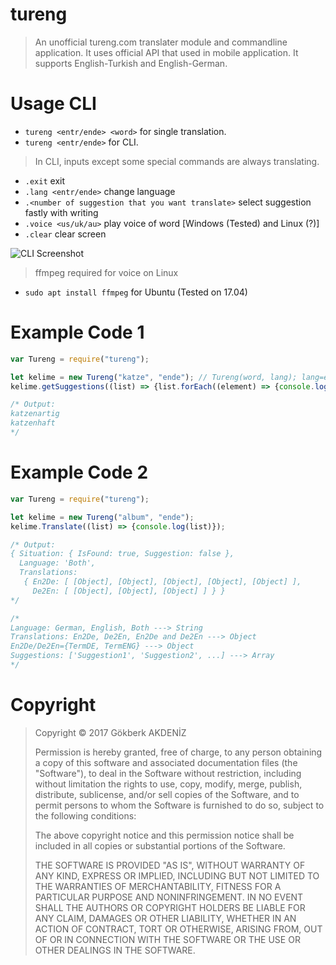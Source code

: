 # **tureng**


>An unofficial tureng.com translater module and commandline application. It uses official API that used in mobile application.
>It supports English-Turkish and English-German.



# Usage CLI

 - `tureng <entr/ende> <word>` for single translation.
 - `tureng <entr/ende>` for CLI.

> In CLI, inputs except some special commands are always translating.

 - `.exit` exit
 - `.lang <entr/ende>` change language
 - `.<number of suggestion that you want translate>`  select suggestion
   fastly with writing
 - `.voice <us/uk/au>` play voice of word [Windows (Tested) and Linux
   (?)]
 - `.clear` clear screen

![CLI Screenshot](https://i.imgur.com/ymL8dGe.png)

> ffmpeg required for voice on Linux
 - `sudo apt install ffmpeg` for Ubuntu (Tested on 17.04)



# Example Code 1

```javascript
var Tureng = require("tureng");

let kelime = new Tureng("katze", "ende"); // Tureng(word, lang); lang=ende for german, entr for english
kelime.getSuggestions((list) => {list.forEach((element) => {console.log(element)})});

/* Output:
katzenartig
katzenhaft
*/
```



# Example Code 2

```javascript
var Tureng = require("tureng");

let kelime = new Tureng("album", "ende");
kelime.Translate((list) => {console.log(list)});

/* Output:
{ Situation: { IsFound: true, Suggestion: false },
  Language: 'Both',
  Translations:
   { En2De: [ [Object], [Object], [Object], [Object], [Object] ],
     De2En: [ [Object], [Object], [Object] ] } }
*/

/*
Language: German, English, Both ---> String
Translations: En2De, De2En, En2De and De2En ---> Object
En2De/De2En={TermDE, TermENG} ---> Object
Suggestions: ['Suggestion1', 'Suggestion2', ...] ---> Array
*/
```


# Copyright

> Copyright © 2017 Gökberk AKDENİZ
>
> Permission is hereby granted, free of charge, to any person obtaining
> a copy of this software and associated documentation files (the
> "Software"), to deal in the Software without restriction, including
> without limitation the rights to use, copy, modify, merge, publish,
> distribute, sublicense, and/or sell copies of the Software, and to
> permit persons to whom the Software is furnished to do so, subject to
> the following conditions:
>
> The above copyright notice and this permission notice shall be
> included in all copies or substantial portions of the Software.
>
> THE SOFTWARE IS PROVIDED "AS IS", WITHOUT WARRANTY OF ANY KIND,
> EXPRESS OR IMPLIED, INCLUDING BUT NOT LIMITED TO THE WARRANTIES OF
> MERCHANTABILITY, FITNESS FOR A PARTICULAR PURPOSE AND NONINFRINGEMENT.
> IN NO EVENT SHALL THE AUTHORS OR COPYRIGHT HOLDERS BE LIABLE FOR ANY
> CLAIM, DAMAGES OR OTHER LIABILITY, WHETHER IN AN ACTION OF CONTRACT,
> TORT OR OTHERWISE, ARISING FROM, OUT OF OR IN CONNECTION WITH THE
> SOFTWARE OR THE USE OR OTHER DEALINGS IN THE SOFTWARE.
